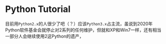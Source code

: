# Python Tutorial
目前用`Python2.x`的人很少了吧（？）应该`Python3.x`占主流，虽说到2020年Python软件基金会就停止对2系列的任何维护，但就和XP和Win7一样，还有相当一部分人会继续使用2这Python的遗产，
